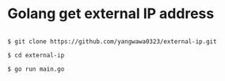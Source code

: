 # Golang get external IP address

```shell

$ git clone https://github.com/yangwawa0323/external-ip.git

$ cd external-ip

$ go run main.go
```